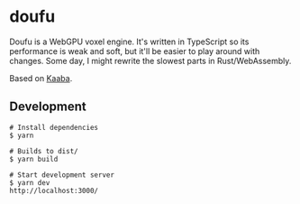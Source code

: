 # doufu

Doufu is a WebGPU voxel engine. It's written in TypeScript so its performance is weak and soft, but it'll be easier to play around with changes. Some day, I might rewrite the slowest parts in Rust/WebAssembly.

Based on [Kaaba](https://sheeptester.github.io/words-go-here/misc/kaaba/).

## Development

```shell
# Install dependencies
$ yarn

# Builds to dist/
$ yarn build

# Start development server
$ yarn dev
http://localhost:3000/
```
